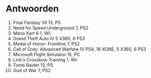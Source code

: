 # Antwoorden

1. Final Fantasy VII
   13, PS
2. Need for Speed Underground
   7, PS2
3. Mario Kart 8
   1, Wii
4. Grand Theft Auto IV
   5 X360, 6 PS3
5. Medal of Honor: Frontline
   7, PS2
6. Call of Duty: Advanced Warfare
   10 PS4, 18 XONE, 5 X360, 6 PS3
7. Microsoft Flight Simulator
   15, PC
8. Link's Crossbow Training
   1, Wii
9.  Tomb Raider
    13, PS
10. God of War
7, PS2